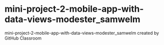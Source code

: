 # mini-project-2-mobile-app-with-data-views-modester_samwelm
mini-project-2-mobile-app-with-data-views-modester_samwelm created by GitHub Classroom
